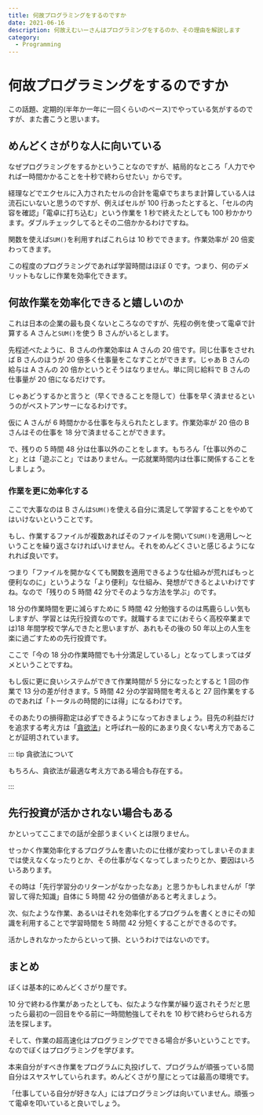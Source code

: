 ```yaml
---
title: 何故プログラミングをするのですか
date: 2021-06-16
description: 何故えむいーさんはプログラミングをするのか、その理由を解説します
category: 
  - Programming
---
```


# 何故プログラミングをするのですか

この話題、定期的(半年か一年に一回くらいのペース)でやっている気がするのですが、また書こうと思います。

## めんどくさがりな人に向いている

なぜプログラミングをするかということなのですが、結局的なところ「人力でやれば一時間かかることを十秒で終わらせたい」からです。

経理などでエクセルに入力されたセルの合計を電卓でちまちま計算している人は流石にいないと思うのですが、例えばセルが 100 行あったとすると、「セルの内容を確認」「電卓に打ち込む」という作業を 1 秒で終えたとしても 100 秒かかります。ダブルチェックしてるとその二倍かかるわけですね。

関数を使えば`SUM()`を利用すればこれらは 10 秒でできます。作業効率が 20 倍変わってきます。

この程度のプログラミングであれば学習時間はほぼ 0 です。つまり、何のデメリットもなしに作業を効率化できます。

## 何故作業を効率化できると嬉しいのか

これは日本の企業の最も良くないところなのですが、先程の例を使って電卓で計算する A さんと`SUM()`を使う B さんがいるとします。

先程述べたように、B さんの作業効率は A さんの 20 倍です。同じ仕事をさせれば B さんのほうが 20 倍多く仕事量をこなすことができます。じゃあ B さんの給与は A さんの 20 倍かというとそうはなりません。単に同じ給料で B さんの仕事量が 20 倍になるだけです。

じゃあどうするかと言うと（早くできることを隠して）仕事を早く済ませるというのがベストアンサーになるわけです。

仮に A さんが 6 時間かかる仕事を与えられたとします。作業効率が 20 倍の B さんはその仕事を 18 分で済ませることができます。

で、残りの 5 時間 48 分は仕事以外のことをします。もちろん「仕事以外のこと」とは「遊ぶこと」ではありません。一応就業時間内は仕事に関係することをしましょう。

### 作業を更に効率化する

ここで大事なのは B さんは`SUM()`を使える自分に満足して学習することをやめてはいけないということです。

もし、作業するファイルが複数あればそのファイルを開いて`SUM()`を適用し～ということを繰り返さなければいけません。それをめんどくさいと感じるようになれれば良いです。

つまり「ファイルを開かなくても関数を適用できるような仕組みが荒ればもっと便利なのに」というような「より便利」な仕組み、発想ができるとよいわけですね。なので「残りの 5 時間 42 分でそのような方法を学ぶ」のです。

18 分の作業時間を更に減らすために 5 時間 42 分勉強するのは馬鹿らしい気もしますが、学習とは先行投資なのです。就職するまでに(おそらく高校卒業までは)18 年間学校で学んできたと思いますが、あれもその後の 50 年以上の人生を楽に過ごすための先行投資です。

ここで「今の 18 分の作業時間でも十分満足しているし」となってしまってはダメということですね。

もし仮に更に良いシステムができて作業時間が 5 分になったとすると 1 回の作業で 13 分の差が付きます。5 時間 42 分の学習時間を考えると 27 回作業をするのであれば「トータルの時間的には得」になるわけです。

そのあたりの損得勘定は必ずできるようになっておきましょう。目先の利益だけを追求する考え方は「[貪欲法](https://ja.wikipedia.org/wiki/%E8%B2%AA%E6%AC%B2%E6%B3%95)」と呼ばれ一般的にあまり良くない考え方であることが証明されています。

::: tip 貪欲法について

もちろん、貪欲法が最適な考え方である場合も存在する。

:::

## 先行投資が活かされない場合もある

かといってここまでの話が全部うまくいくとは限りません。

せっかく作業効率化するプログラムを書いたのに仕様が変わってしまいそのままでは使えなくなったりとか、その仕事がなくなってしまったりとか、要因はいろいろあります。

その時は「先行学習分のリターンがなかったなあ」と思うかもしれませんが「学習して得た知識」自体に 5 時間 42 分の価値があると考えましょう。

次、似たような作業、あるいはそれを効率化するプログラムを書くときにその知識を利用することで学習時間を 5 時間 42 分短くすることができるのです。

活かしきれなかったからといって損、というわけではないのです。

## まとめ

ぼくは基本的にめんどくさがり屋です。

10 分で終わる作業があったとしても、似たような作業が繰り返されそうだと思ったら最初の一回目をやる前に一時間勉強してそれを 10 秒で終わらせられる方法を探します。

そして、作業の超高速化はプログラミングでできる場合が多いということです。なのでぼくはプログラミングを学びます。

本来自分がすべき作業をプログラムに丸投げして、プログラムが頑張っている間自分はスヤスヤしていられます。めんどくさがり屋にとっては最高の環境です。

「仕事している自分が好きな人」にはプログラミングは向いていません。頑張って電卓を叩いていると良いでしょう。

<Amazon/>
